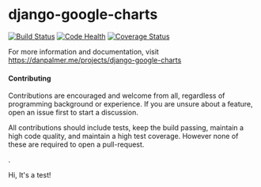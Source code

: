 django-google-charts
====================

[![Build Status](https://travis-ci.org/danpalmer/django-google-charts.svg?branch=master)](https://travis-ci.org/danpalmer/django-google-charts) [![Code Health](https://landscape.io/github/danpalmer/django-google-charts/master/landscape.svg)](https://landscape.io/github/danpalmer/django-google-charts/master) [![Coverage Status](https://coveralls.io/repos/danpalmer/django-google-charts/badge.svg)](https://coveralls.io/r/danpalmer/django-google-charts)

For more information and documentation, visit https://danpalmer.me/projects/django-google-charts

#### Contributing

Contributions are encouraged and welcome from all, regardless of programming background or experience. If you are unsure about a feature, open an issue first to start a discussion.

All contributions should include tests, keep the build passing, maintain a high code quality, and maintain a high test coverage. However none of these are required to open a pull-request.

.


Hi, It's a test!
